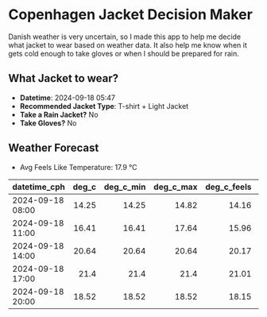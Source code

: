 
# Copenhagen Jacket Decision Maker

Danish weather is very uncertain, so I made this app to help me decide what jacket to wear based on weather data. 
It also help me know when it gets cold enough to take gloves or when I should be prepared for rain.

## What Jacket to wear?

- **Datetime**: 2024-09-18 05:47
- **Recommended Jacket Type**: T-shirt + Light Jacket
- **Take a Rain Jacket?** No
- **Take Gloves?** No

## Weather Forecast
- Avg Feels Like Temperature: 17.9 °C

| datetime_cph     |   deg_c |   deg_c_min |   deg_c_max |   deg_c_feels | weather   | wind   | rain   |
|:-----------------|--------:|------------:|------------:|--------------:|:----------|:-------|:-------|
| 2024-09-18 08:00 |   14.25 |       14.25 |       14.82 |         14.16 | Clouds    | Low    | None   |
| 2024-09-18 11:00 |   16.41 |       16.41 |       17.64 |         15.96 | Clouds    | Low    | None   |
| 2024-09-18 14:00 |   20.64 |       20.64 |       20.64 |         20.17 | Clear     | Low    | None   |
| 2024-09-18 17:00 |   21.4  |       21.4  |       21.4  |         21.01 | Clear     | Low    | None   |
| 2024-09-18 20:00 |   18.52 |       18.52 |       18.52 |         18.15 | Clear     | Low    | None   |
        